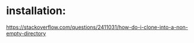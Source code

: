 # installation:
https://stackoverflow.com/questions/2411031/how-do-i-clone-into-a-non-empty-directory
